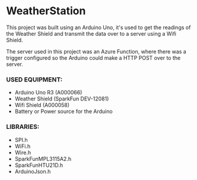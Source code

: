 # WeatherStation

This project was built using an Arduino Uno, it's used to get the readings of the Weather Shield
and transmit the data over to a server using a Wifi Shield.

The server used in this project was an Azure Function, where there was a trigger configured
so the Arduino could make a HTTP POST over to the server.

### USED EQUIPMENT:

- Arduino Uno R3 (A000066)
- Weather Shield (SparkFun DEV-12081)
- Wifi Shield (A000058)
- Battery or Power source for the Arduino


### LIBRARIES:

- SPI.h
- WiFi.h
- Wire.h
- SparkFunMPL3115A2.h
- SparkFunHTU21D.h
- ArduinoJson.h
